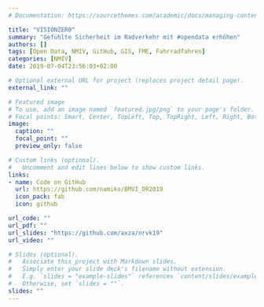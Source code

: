 ```yaml
---
# Documentation: https://sourcethemes.com/academic/docs/managing-content/

title: "VISIONZER0"
summary: "Gefühlte Sicherheit im Radverkehr mit #opendata erhöhen"
authors: []
tags: [Open Data, NMIV, GitHub, GIS, FME, Fahrradfahren]
categories: [NMIV]
date: 2019-07-04T23:56:03+02:00

# Optional external URL for project (replaces project detail page).
external_link: ""

# Featured image
# To use, add an image named `featured.jpg/png` to your page's folder.
# Focal points: Smart, Center, TopLeft, Top, TopRight, Left, Right, BottomLeft, Bottom, BottomRight.
image:
  caption: ""
  focal_point: ""
  preview_only: false

# Custom links (optional).
#   Uncomment and edit lines below to show custom links.
links:
- name: Code on GitHub
  url: https://github.com/namiko/BMVI_DR2019
  icon_pack: fab
  icon: github

url_code: ""
url_pdf: ""
url_slides: "https://github.com/axza/nrvk19"
url_video: ""

# Slides (optional).
#   Associate this project with Markdown slides.
#   Simply enter your slide deck's filename without extension.
#   E.g. `slides = "example-slides"` references `content/slides/example-slides.md`.
#   Otherwise, set `slides = ""`.
slides: ""
---
```

